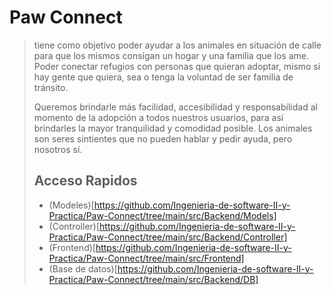 # Paw Connect
>  tiene como objetivo poder ayudar a los animales en situación de calle para que los mismos consigan un hogar y una familia que los ame. Poder conectar refugios con personas que quieran adoptar, mismo si hay gente que quiera, sea o tenga la voluntad de ser familia de tránsito. 
> 
> Queremos brindarle más facilidad, accesibilidad y responsabilidad al momento de la adopción a todos nuestros usuarios, para así brindarles la mayor tranquilidad y comodidad posible. Los animales son seres sintientes que no pueden hablar y pedir ayuda, pero nosotros sí.
> ## Acceso Rapidos
> - (Modeles)[https://github.com/Ingenieria-de-software-II-y-Practica/Paw-Connect/tree/main/src/Backend/Models]
> - (Controller)[https://github.com/Ingenieria-de-software-II-y-Practica/Paw-Connect/tree/main/src/Backend/Controller]
> - (Frontend)[https://github.com/Ingenieria-de-software-II-y-Practica/Paw-Connect/tree/main/src/Frontend]
> - (Base de datos)[https://github.com/Ingenieria-de-software-II-y-Practica/Paw-Connect/tree/main/src/Backend/DB]

